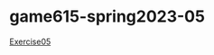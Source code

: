 # game615-spring2023-05
 [Exercise05](https://raltshunter.github.io/game615-spring2023-05/exercise05)

